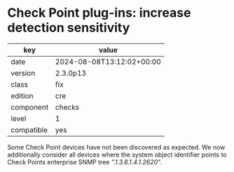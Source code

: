 [//]: # (werk v2)
# Check Point plug-ins: increase detection sensitivity

key        | value
---------- | ---
date       | 2024-08-08T13:12:02+00:00
version    | 2.3.0p13
class      | fix
edition    | cre
component  | checks
level      | 1
compatible | yes

Some Check Point devices have not been discovered as expected.
We now additionally consider all devices where the system object
identifier points to Check Points enterprise SNMP tree
_".1.3.6.1.4.1.2620"_.

